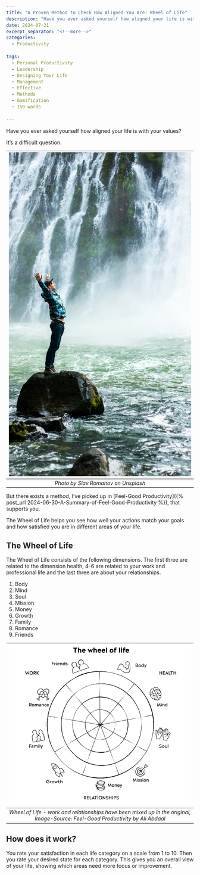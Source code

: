 ```yaml
---
title: "A Proven Method to Check How Aligned You Are: Wheel of Life"
description: "Have you ever asked yourself how aligned your life is with your values? It’s a difficult question. But there exists a method, I’ve picked up in, that supports you."
date: 2024-07-21
excerpt_separator: "<!--more-->"
categories:
  - Productivity

tags:
  - Personal Productivity
  - Leadership
  - Designing Your Life
  - Management
  - Effective
  - Methods
  - Gamification
  - 150 words

---
```


Have you ever asked yourself how aligned your life is with your values?

It’s a difficult question.

| ![image](/assets/images/slav-romanov-life-unsplash.jpg) |
|:--:|
| *Photo by Slav Romanov on Unsplash* |

But there exists a method, I’ve picked up in [Feel-Good Productivity]({% post_url 2024-06-30-A-Summary-of-Feel-Good-Productivity %}), that supports you.

The Wheel of Life helps you see how well your actions match your goals and how satisfied you are in different areas of your life.

## The Wheel of Life

The Wheel of Life consists of the following dimensions. The first three are related to the dimension health, 4-6 are related to your work and professional life and the last three are about your relationships.
1. Body
2. Mind
3. Soul
4. Mission
5. Money
6. Growth
7. Family
8. Romance
9. Friends

| ![image](/assets/images/Wheel-of-Life.PNG) |
|:--:|
| *Wheel of Life - work and relationships have been mixed up in the original, Image-Source: Feel-Good Productivity by Ali Abdaal* |

## How does it work?

You rate your satisfaction in each life category on a scale from 1 to 10. Then you rate your desired state for each category. This gives you an overall view of your life, showing which areas need more focus or improvement.

